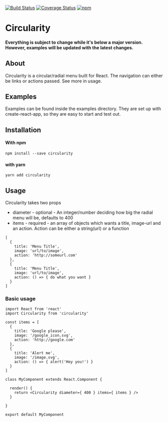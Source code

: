 [![Build Status](https://travis-ci.org/ingenalls/circularity.svg?branch=master)](https://travis-ci.org/ingenalls/circularity)
[![Coverage Status](https://coveralls.io/repos/github/ingenalls/circularity/badge.svg?branch=master)](https://coveralls.io/github/ingenalls/circularity?branch=master)
[![npm](https://img.shields.io/npm/v/circularity.svg)](https://www.npmjs.com/package/circularity)
# Circularity

#### Everything is subject to change while it's below a major version. However, examples will be updated with the latest changes.

## About
Circularity is a circular/radial menu built for React. The navigation can either be links or actions passed. See more in usage.

## Examples
Examples can be found inside the examples directory. 
They are set up with create-react-app, so they are easy to start and test out.


## Installation

#### With npm
```
npm install --save circularity
```
#### with yarn
```
yarn add circularity
```

## Usage

Circularity takes two props
 - diameter - optional - An integer/number deciding how big the radial menu will be, defaults to 400 
 - items - required - an array of objects which wants a title, image-url and an action. Action can be either a string(url) or a function
```
[
  {
    title: 'Menu Title',
    image: 'url/to/image',
    action: 'http://someurl.com' 
  },
  {
    title: 'Menu Title',
    image: 'url/to/image',
    action: () => { do what you want }
  }
]
```

### Basic usage

```
import React from 'react'
import Circularity from 'circularity'

const items = [
  {
    title: 'Google please',
    image: '/google_icon.svg',
    action: 'http://google.com' 
  },
  {
    title: 'Alert me',
    image: '/image.svg',
    action: () => { alert('Hey you!') }
  }
]

class MyComponent extends React.Component {

  render() {
    return <Circularity diameter={ 400 } items={ items } />
  }

}

export default MyComponent
```
